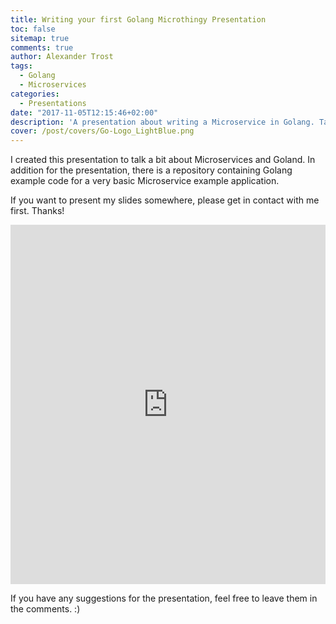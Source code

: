 ```yaml
---
title: Writing your first Golang Microthingy Presentation
toc: false
sitemap: true
comments: true
author: Alexander Trost
tags:
  - Golang
  - Microservices
categories:
  - Presentations
date: "2017-11-05T12:15:46+02:00"
description: 'A presentation about writing a Microservice in Golang. Talks about the basics, why Microservices? Why Golang?'
cover: /post/covers/Go-Logo_LightBlue.png
---
```


I created this presentation to talk a bit about Microservices and Goland. In addition for the presentation, there is a repository containing Golang example code for a very basic Microservice example application.

If you want to present my slides somewhere, please get in contact with me first. Thanks!

<iframe src="https://docs.google.com/presentation/d/e/2PACX-1vSiW9gsn83Cw1MMbyvtyd8YLrZF31jZx5J8qIHq-9vsz-o_bwcjB8OUjAAwT6R-Zcdjbuch5Lx4_fc3/embed?start=false&loop=true&delayms=5000" frameborder="0" width="100%" height="575" allowfullscreen="true" mozallowfullscreen="true" webkitallowfullscreen="true"></iframe>

If you have any suggestions for the presentation, feel free to leave them in the comments. :)
